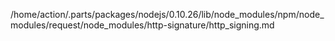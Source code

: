 /home/action/.parts/packages/nodejs/0.10.26/lib/node_modules/npm/node_modules/request/node_modules/http-signature/http_signing.md